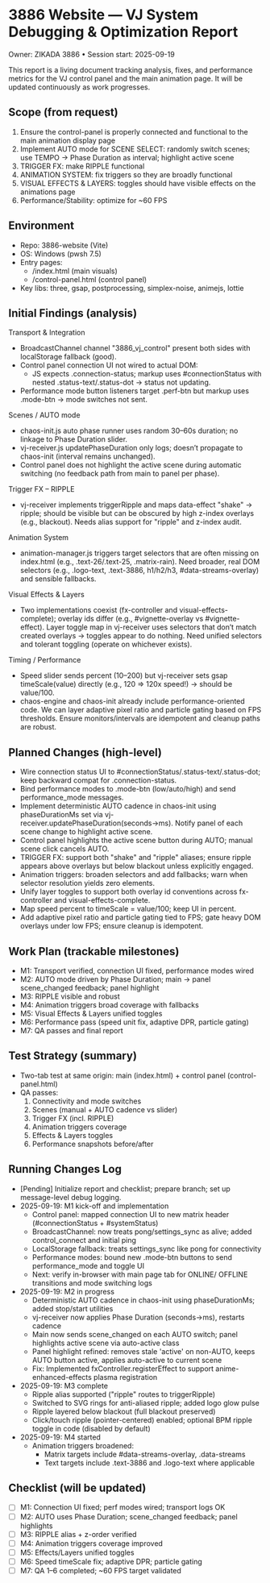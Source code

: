 # 3886 Website — VJ System Debugging & Optimization Report

Owner: ZIKADA 3886 • Session start: 2025-09-19

This report is a living document tracking analysis, fixes, and performance metrics for the VJ control panel and the main animation page. It will be updated continuously as work progresses.

## Scope (from request)
1) Ensure the control-panel is properly connected and functional to the main animation display page
2) Implement AUTO mode for SCENE SELECT: randomly switch scenes; use TEMPO → Phase Duration as interval; highlight active scene
3) TRIGGER FX: make RIPPLE functional
4) ANIMATION SYSTEM: fix triggers so they are broadly functional
5) VISUAL EFFECTS & LAYERS: toggles should have visible effects on the animations page
6) Performance/Stability: optimize for ~60 FPS

## Environment
- Repo: 3886-website (Vite)
- OS: Windows (pwsh 7.5)
- Entry pages:
  - /index.html (main visuals)
  - /control-panel.html (control panel)
- Key libs: three, gsap, postprocessing, simplex-noise, animejs, lottie

## Initial Findings (analysis)

Transport & Integration
- BroadcastChannel channel "3886_vj_control" present both sides with localStorage fallback (good).
- Control panel connection UI not wired to actual DOM:
  - JS expects .connection-status; markup uses #connectionStatus with nested .status-text/.status-dot → status not updating.
- Performance mode button listeners target .perf-btn but markup uses .mode-btn → mode switches not sent.

Scenes / AUTO mode
- chaos-init.js auto phase runner uses random 30–60s duration; no linkage to Phase Duration slider.
- vj-receiver.js updatePhaseDuration only logs; doesn’t propagate to chaos-init (interval remains unchanged).
- Control panel does not highlight the active scene during automatic switching (no feedback path from main to panel per phase).

Trigger FX – RIPPLE
- vj-receiver implements triggerRipple and maps data-effect "shake" → ripple; should be visible but can be obscured by high z-index overlays (e.g., blackout). Needs alias support for "ripple" and z-index audit.

Animation System
- animation-manager.js triggers target selectors that are often missing on index.html (e.g., .text-26/.text-25, .matrix-rain). Need broader, real DOM selectors (e.g., .logo-text, .text-3886, h1/h2/h3, #data-streams-overlay) and sensible fallbacks.

Visual Effects & Layers
- Two implementations coexist (fx-controller and visual-effects-complete); overlay ids differ (e.g., #vignette-overlay vs #vignette-effect). Layer toggle map in vj-receiver uses selectors that don’t match created overlays → toggles appear to do nothing. Need unified selectors and tolerant toggling (operate on whichever exists).

Timing / Performance
- Speed slider sends percent (10–200) but vj-receiver sets gsap timeScale(value) directly (e.g., 120 ⇒ 120x speed!) → should be value/100.
- chaos-engine and chaos-init already include performance-oriented code. We can layer adaptive pixel ratio and particle gating based on FPS thresholds. Ensure monitors/intervals are idempotent and cleanup paths are robust.

## Planned Changes (high-level)
- Wire connection status UI to #connectionStatus/.status-text/.status-dot; keep backward compat for .connection-status.
- Bind performance modes to .mode-btn (low/auto/high) and send performance_mode messages.
- Implement deterministic AUTO cadence in chaos-init using phaseDurationMs set via vj-receiver.updatePhaseDuration(seconds→ms). Notify panel of each scene change to highlight active scene.
- Control panel highlights the active scene button during AUTO; manual scene click cancels AUTO.
- TRIGGER FX: support both "shake" and "ripple" aliases; ensure ripple appears above overlays but below blackout unless explicitly engaged.
- Animation triggers: broaden selectors and add fallbacks; warn when selector resolution yields zero elements.
- Unify layer toggles to support both overlay id conventions across fx-controller and visual-effects-complete.
- Map speed percent to timeScale = value/100; keep UI in percent.
- Add adaptive pixel ratio and particle gating tied to FPS; gate heavy DOM overlays under low FPS; ensure cleanup is idempotent.

## Work Plan (trackable milestones)
- M1: Transport verified, connection UI fixed, performance modes wired
- M2: AUTO mode driven by Phase Duration; main → panel scene_changed feedback; panel highlight
- M3: RIPPLE visible and robust
- M4: Animation triggers broad coverage with fallbacks
- M5: Visual Effects & Layers unified toggles
- M6: Performance pass (speed unit fix, adaptive DPR, particle gating)
- M7: QA passes and final report

## Test Strategy (summary)
- Two-tab test at same origin: main (index.html) + control panel (control-panel.html)
- QA passes:
  1) Connectivity and mode switches
  2) Scenes (manual + AUTO cadence vs slider)
  3) Trigger FX (incl. RIPPLE)
  4) Animation triggers coverage
  5) Effects & Layers toggles
  6) Performance snapshots before/after

## Running Changes Log
- [Pending] Initialize report and checklist; prepare branch; set up message-level debug logging.
- 2025-09-19: M1 kick-off and implementation
  - Control panel: mapped connection UI to new matrix header (#connectionStatus + #systemStatus)
  - BroadcastChannel: now treats pong/settings_sync as alive; added control_connect and initial ping
  - LocalStorage fallback: treats settings_sync like pong for connectivity
  - Performance modes: bound new .mode-btn buttons to send performance_mode and toggle UI
  - Next: verify in-browser with main page tab for ONLINE/ OFFLINE transitions and mode switching logs
- 2025-09-19: M2 in progress
  - Deterministic AUTO cadence in chaos-init using phaseDurationMs; added stop/start utilities
  - vj-receiver now applies Phase Duration (seconds→ms), restarts cadence
  - Main now sends scene_changed on each AUTO switch; panel highlights active scene via auto-active class
  - Panel highlight refined: removes stale 'active' on non-AUTO, keeps AUTO button active, applies auto-active to current scene
  - Fix: Implemented fxController.registerEffect to support anime-enhanced-effects plasma registration
- 2025-09-19: M3 complete
  - Ripple alias supported ("ripple" routes to triggerRipple)
  - Switched to SVG rings for anti-aliased ripple; added logo glow pulse
  - Ripple layered below blackout (full blackout preserved)
  - Click/touch ripple (pointer-centered) enabled; optional BPM ripple toggle in code (disabled by default)
- 2025-09-19: M4 started
  - Animation triggers broadened:
    - Matrix targets include #data-streams-overlay, .data-streams
    - Text targets include .text-3886 and .logo-text where applicable

## Checklist (will be updated)
- [ ] M1: Connection UI fixed; perf modes wired; transport logs OK
- [ ] M2: AUTO uses Phase Duration; scene_changed feedback; panel highlights
- [ ] M3: RIPPLE alias + z-order verified
- [ ] M4: Animation triggers coverage improved
- [ ] M5: Effects/Layers unified toggles
- [ ] M6: Speed timeScale fix; adaptive DPR; particle gating
- [ ] M7: QA 1–6 completed; ~60 FPS target validated
